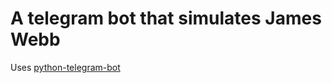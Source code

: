 A telegram bot that simulates James Webb
==================


Uses [python-telegram-bot](https://github.com/python-telegram-bot/python-telegram-bot)
